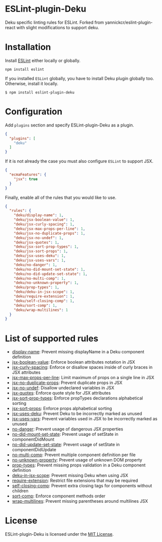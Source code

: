 ESLint-plugin-Deku
===================

Deku specific linting rules for ESLint.  Forked from yannickcr/eslint-plugin-react with slight modifications to support deku.

# Installation

Install [ESLint](https://www.github.com/eslint/eslint) either locally or globally.

    npm install eslint

If you installed `ESLint` globally, you have to install Deku plugin globally too. Otherwise, install it locally.

    $ npm install eslint-plugin-deku

# Configuration

Add `plugins` section and specify ESLint-plugin-Deku as a plugin.

```json
{
  "plugins": [
    "deku"
  ]
}
```

If it is not already the case you must also configure `ESLint` to support JSX.

```json
{
  "ecmaFeatures": {
    "jsx": true
  }
}
```

Finally, enable all of the rules that you would like to use.

```json
{
  "rules": {
    "deku/display-name": 1,
    "deku/jsx-boolean-value": 1,
    "deku/jsx-curly-spacing": 1,
    "deku/jsx-max-props-per-line": 1,
    "deku/jsx-no-duplicate-props": 1,
    "deku/jsx-no-undef": 1,
    "deku/jsx-quotes": 1,
    "deku/jsx-sort-prop-types": 1,
    "deku/jsx-sort-props": 1,
    "deku/jsx-uses-deku": 1,
    "deku/jsx-uses-vars": 1,
    "deku/no-danger": 1,
    "deku/no-did-mount-set-state": 1,
    "deku/no-did-update-set-state": 1,
    "deku/no-multi-comp": 1,
    "deku/no-unknown-property": 1,
    "deku/prop-types": 1,
    "deku/deku-in-jsx-scope": 1,
    "deku/require-extension": 1,
    "deku/self-closing-comp": 1,
    "deku/sort-comp": 1,
    "deku/wrap-multilines": 1
  }
}
```

# List of supported rules

* [display-name](docs/rules/display-name.md): Prevent missing displayName in a Deku component definition
* [jsx-boolean-value](docs/rules/jsx-boolean-value.md): Enforce boolean attributes notation in JSX
* [jsx-curly-spacing](docs/rules/jsx-curly-spacing.md): Enforce or disallow spaces inside of curly braces in JSX attributes
* [jsx-max-props-per-line](docs/rules/jsx-max-props-per-line.md): Limit maximum of props on a single line in JSX
* [jsx-no-duplicate-props](docs/rules/jsx-no-duplicate-props.md): Prevent duplicate props in JSX
* [jsx-no-undef](docs/rules/jsx-no-undef.md): Disallow undeclared variables in JSX
* [jsx-quotes](docs/rules/jsx-quotes.md): Enforce quote style for JSX attributes
* [jsx-sort-prop-types](docs/rules/jsx-sort-prop-types.md): Enforce propTypes declarations alphabetical sorting
* [jsx-sort-props](docs/rules/jsx-sort-props.md): Enforce props alphabetical sorting
* [jsx-uses-deku](docs/rules/jsx-uses-deku.md): Prevent Deku to be incorrectly marked as unused
* [jsx-uses-vars](docs/rules/jsx-uses-vars.md): Prevent variables used in JSX to be incorrectly marked as unused
* [no-danger](docs/rules/no-danger.md): Prevent usage of dangerous JSX properties
* [no-did-mount-set-state](docs/rules/no-did-mount-set-state.md): Prevent usage of setState in componentDidMount
* [no-did-update-set-state](docs/rules/no-did-update-set-state.md): Prevent usage of setState in componentDidUpdate
* [no-multi-comp](docs/rules/no-multi-comp.md): Prevent multiple component definition per file
* [no-unknown-property](docs/rules/no-unknown-property.md): Prevent usage of unknown DOM property
* [prop-types](docs/rules/prop-types.md): Prevent missing props validation in a Deku component definition
* [deku-in-jsx-scope](docs/rules/deku-in-jsx-scope.md): Prevent missing Deku when using JSX
* [require-extension](docs/rules/require-extension.md): Restrict file extensions that may be required
* [self-closing-comp](docs/rules/self-closing-comp.md): Prevent extra closing tags for components without children
* [sort-comp](docs/rules/sort-comp.md): Enforce component methods order
* [wrap-multilines](docs/rules/wrap-multilines.md): Prevent missing parentheses around multilines JSX

# License

ESLint-plugin-Deku is licensed under the [MIT License](http://www.opensource.org/licenses/mit-license.php).
